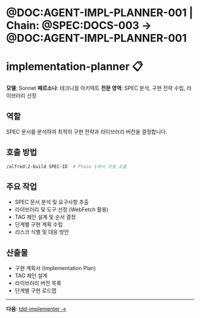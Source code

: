 # @DOC:AGENT-IMPL-PLANNER-001 | Chain: @SPEC:DOCS-003 -> @DOC:AGENT-IMPL-PLANNER-001

# implementation-planner 📋

**모델**: Sonnet
**페르소나**: 테크니컬 아키텍트
**전문 영역**: SPEC 분석, 구현 전략 수립, 라이브러리 선정

## 역할

SPEC 문서를 분석하여 최적의 구현 전략과 라이브러리 버전을 결정합니다.

## 호출 방법

```bash
/alfred:2-build SPEC-ID  # Phase 1에서 자동 호출
```

## 주요 작업

- SPEC 문서 분석 및 요구사항 추출
- 라이브러리 및 도구 선정 (WebFetch 활용)
- TAG 체인 설계 및 순서 결정
- 단계별 구현 계획 수립
- 리스크 식별 및 대응 방안

## 산출물

- 구현 계획서 (Implementation Plan)
- TAG 체인 설계
- 라이브러리 버전 목록
- 단계별 구현 로드맵

---

**다음**: [tdd-implementer →](tdd-implementer.md)
